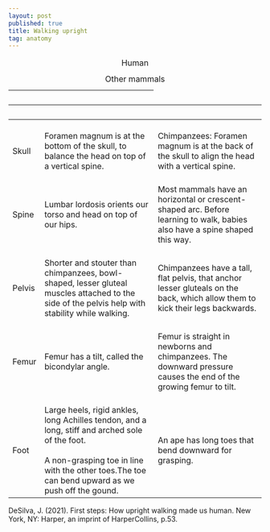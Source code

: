 ```yaml
---
layout: post
published: true
title: Walking upright
tag: anatomy
---
```


<table class="table-latitude">
<thead>
  <tr>
    <th>   <br>    </th>
    <th>   <br><caption>Human</caption>   </th>
    <th>   <br><caption>Other   mammals</caption>   </th>
  </tr>
</thead>
<tbody>
  <tr>
    <td>   <br>Skull   </td>
    <td>   <br>Foramen   magnum is at the bottom of the skull, to balance the head on top of a   vertical spine.   </td>
    <td>   <br>Chimpanzees:   Foramen magnum is at the back of the skull to align the head with a vertical   spine.   </td>
  </tr>
  <tr>
    <td class="tg-0pky">   <br>Spine   </td>
    <td class="tg-0pky">   <br>Lumbar   lordosis orients our torso and head on top of our hips.   </td>
    <td class="tg-0pky">   <br>Most   mammals have an horizontal or crescent-shaped arc. Before learning to walk,   babies also have a spine shaped this way.   </td>
  </tr>
  <tr>
    <td>   <br>Pelvis   </td>
    <td>   <br>Shorter   and stouter than chimpanzees, bowl-shaped, lesser gluteal muscles attached to   the side of the pelvis help with stability while walking.   </td>
    <td>   <br>Chimpanzees   have a tall, flat pelvis, that anchor lesser gluteals on the back, which   allow them to kick their legs backwards.   </td>
  </tr>
  <tr>
    <td>   <br>Femur   </td>
    <td>   <br>Femur has   a tilt, called the bicondylar angle.   </td>
    <td>   <br>Femur is   straight in newborns and chimpanzees. The downward pressure causes the end of   the growing femur to tilt.   </td>
  </tr>
  <tr>
    <td>   <br>Foot   </td>
    <td>   <br>Large   heels, rigid ankles, long Achilles tendon, and a long, stiff and arched sole   of the foot.<br>   <br>A non-grasping   toe in line with the other toes.The toe can bend upward as we push off the gound.   </td>
    <td>   <br>An ape has   long toes that bend downward for grasping.   </td>
  </tr>
</tbody>
</table>


DeSilva, J. (2021). First steps: How upright walking made us human. New York, NY: Harper, an imprint of HarperCollins, p.53.

